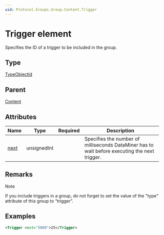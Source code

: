 ```yaml
---
uid: Protocol.Groups.Group.Content.Trigger
---
```


# Trigger element

Specifies the ID of a trigger to be included in the group.

## Type

[TypeObjectId](xref:Protocol-TypeObjectId)

## Parent

[Content](xref:Protocol.Groups.Group.Content)

## Attributes

|Name|Type|Required|Description|
|--- |--- |--- |--- |
|[next](xref:Protocol.Groups.Group.Content.Trigger-next)|unsignedInt||Specifies the number of milliseconds DataMiner has to wait before executing the next trigger.|

## Remarks

> [!NOTE]
> If you include triggers in a group, do not forget to set the value of the "type" attribute of this group to “trigger”.

## Examples

```xml
<Trigger next="5000">25</Trigger>
```
